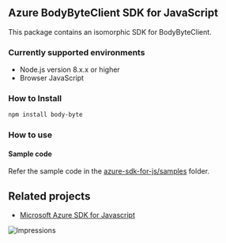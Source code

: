 ## Azure BodyByteClient SDK for JavaScript

This package contains an isomorphic SDK for BodyByteClient.

### Currently supported environments

- Node.js version 8.x.x or higher
- Browser JavaScript

### How to Install

```bash
npm install body-byte
```

### How to use

#### Sample code

Refer the sample code in the [azure-sdk-for-js/samples](https://github.com/Azure/azure-sdk-for-js/tree/master/samples) folder.

## Related projects

- [Microsoft Azure SDK for Javascript](https://github.com/Azure/azure-sdk-for-js)


![Impressions](https://azure-sdk-impressions.azurewebsites.net/api/impressions/azure-sdk-for-js%2Fsdk%2Fcdn%2Farm-cdn%2FREADME.png)